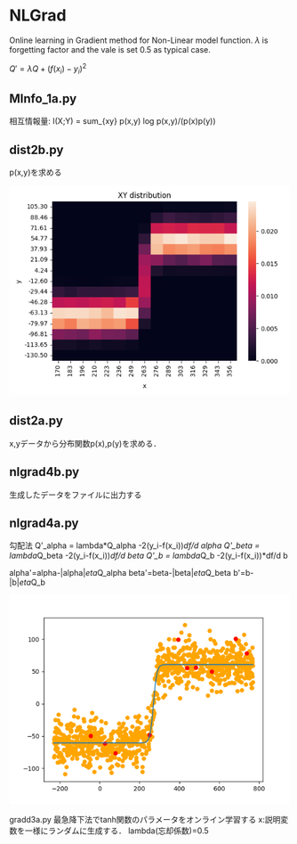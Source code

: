 # NLGrad
Online learning in Gradient method for Non-Linear model function.
$\lambda$ is forgetting factor and the vale is set 0.5 as typical case.


$Q' = \lambda Q + (f(x_i)-y_i)^2$

## MInfo_1a.py
相互情報量: I(X;Y) = sum_{xy} p(x,y) log p(x,y)/(p(x)p(y))

## dist2b.py
p(x,y)を求める

<img src='https://github.com/HondaLab/NLGrad/blob/honda/pics/dist2b.png' width=600>

## dist2a.py
x,yデータから分布関数p(x),p(y)を求める．


## nlgrad4b.py
生成したデータをファイルに出力する

## nlgrad4a.py
勾配法
Q'_alpha = lambda*Q_alpha -2(y_i-f(x_i))*df/d alpha
Q'_beta = lambda*Q_beta -2(y_i-f(x_i))*df/d beta
Q'_b = lambda*Q_b -2(y_i-f(x_i))*df/d b


alpha'=alpha-|alpha|*eta*Q_alpha
beta'=beta-|beta|*eta*Q_beta
b'=b-|b|*eta*Q_b

<img src='https://github.com/HondaLab/NLGrad/blob/honda/pics/sample4a.png' width=600>

gradd3a.py
最急降下法でtanh関数のパラメータをオンライン学習する
x:説明変数を一様にランダムに生成する．
lambda(忘却係数)=0.5


